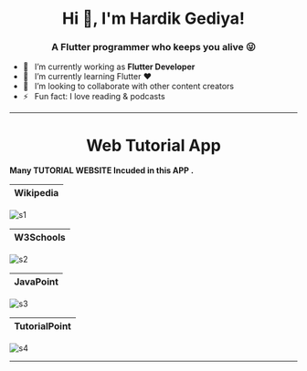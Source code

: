 <h1 align="center"> Hi 👋, I'm Hardik Gediya!</a></h1>
<h3 align="center">A Flutter programmer who keeps you alive 😜</h3>


- 🔭 &ensp;I’m currently working as **Flutter Developer**
- 🌱 &ensp;I’m currently learning Flutter ❤️
- 👯 &ensp;I’m looking to collaborate with other content creators
- ⚡ &ensp;Fun fact: I love reading & podcasts

----------------------------------------------------------------------


<h1 align="center">Web Tutorial App</a></h1>

**Many TUTORIAL WEBSITE Incuded in this APP .**

Wikipedia        | 
:-------------------------:|
![s1](https://user-images.githubusercontent.com/77672442/172060424-cdbd75f0-7ce8-4f97-9de8-ed9ffc71b2f0.jpg)


W3Schools        | 
:-------------------------:|
![s2](https://user-images.githubusercontent.com/77672442/172060427-7c9e78aa-6886-4221-9881-c9a71b14b6c7.jpg)


JavaPoint       | 
:-------------------------:|
![s3](https://user-images.githubusercontent.com/77672442/172060418-27a8141b-f10c-4828-ac92-28066bb64aff.jpg)

TutorialPoint      | 
:-------------------------:|
![s4](https://user-images.githubusercontent.com/77672442/172060422-ba8583c2-bb4b-4794-8d0a-ac70a5ea1339.jpg)









----------------------------------------------------------------------



